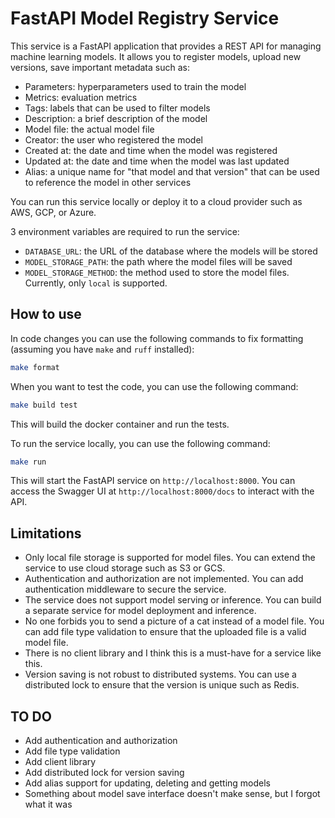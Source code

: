 # FastAPI Model Registry Service

This service is a FastAPI application that provides a REST API for managing machine learning models. 
It allows you to register models, upload new versions, save important metadata such as:

- Parameters: hyperparameters used to train the model
- Metrics: evaluation metrics
- Tags: labels that can be used to filter models
- Description: a brief description of the model
- Model file: the actual model file
- Creator: the user who registered the model
- Created at: the date and time when the model was registered
- Updated at: the date and time when the model was last updated
- Alias: a unique name for "that model and that version" that can be used to reference the model in other services

You can run this service locally or deploy it to a cloud provider such as AWS, GCP, or Azure.

3 environment variables are required to run the service:

- `DATABASE_URL`: the URL of the database where the models will be stored
- `MODEL_STORAGE_PATH`: the path where the model files will be saved
- `MODEL_STORAGE_METHOD`: the method used to store the model files. Currently, only `local` is supported.

## How to use
In code changes you can use the following commands to fix formatting (assuming you have `make` and `ruff` installed):

```bash
make format
```

When you want to test the code, you can use the following command:

```bash
make build test
```
This will build the docker container and run the tests.

To run the service locally, you can use the following command:

```bash
make run
```

This will start the FastAPI service on `http://localhost:8000`. You can access the Swagger UI at `http://localhost:8000/docs` to interact with the API.

## Limitations

- Only local file storage is supported for model files. You can extend the service to use cloud storage such as S3 or GCS.
- Authentication and authorization are not implemented. You can add authentication middleware to secure the service.
- The service does not support model serving or inference. You can build a separate service for model deployment and inference.
- No one forbids you to send a picture of a cat instead of a model file. You can add file type validation to ensure that the uploaded file is a valid model file.
- There is no client library and I think this is a must-have for a service like this.
- Version saving is not robust to distributed systems. You can use a distributed lock to ensure that the version is unique such as Redis.

## TO DO
- Add authentication and authorization
- Add file type validation
- Add client library
- Add distributed lock for version saving
- Add alias support for updating, deleting and getting models
- Something about model save interface doesn't make sense, but I forgot what it was